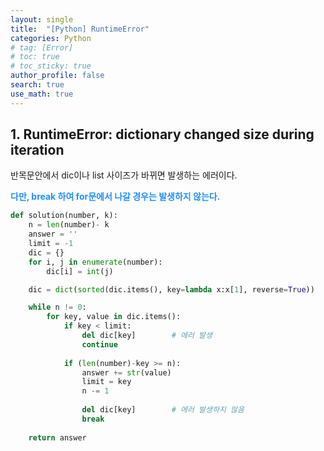 ```yaml
---
layout: single  
title:  "[Python] RuntimeError"
categories: Python
# tag: [Error]
# toc: true
# toc_sticky: true
author_profile: false
search: true
use_math: true
---
```


## 1. RuntimeError: dictionary changed size during iteration

반목문안에서 dic이나 list 사이즈가 바뀌면 발생하는 에러이다.

**<span style="color:dodgerblue">다만, break 하여 for문에서 나갈 경우는 발생하지 않는다.</span>**

```python
def solution(number, k):
    n = len(number)- k
    answer = ''
    limit = -1
    dic = {}
    for i, j in enumerate(number):
        dic[i] = int(j)

    dic = dict(sorted(dic.items(), key=lambda x:x[1], reverse=True))

    while n != 0:
        for key, value in dic.items():
            if key < limit:
                del dic[key]        # 에러 발생
                continue
                
            if (len(number)-key >= n):
                answer += str(value)
                limit = key
                n -= 1
                
                del dic[key]        # 에러 발생하지 않음
                break
                
    return answer
```